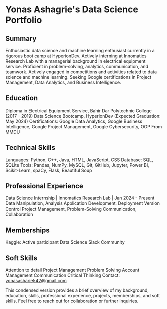 # Yonas Ashagrie's Data Science Portfolio
## Summary
Enthusiastic data science and machine learning enthusiast currently in a rigorous boot camp at HyperionDev. Actively interning at Innomatics Research Lab with a managerial background in electrical equipment service. Proficient in problem-solving, analytics, communication, and teamwork. Actively engaged in competitions and activities related to data science and machine learning. Seeking Google certifications in Project Management, Data Analytics, and Business Intelligence.

## Education
Diploma in Electrical Equipment Service, Bahir Dar Polytechnic College (2017 - 2019)
Data Science Bootcamp, HyperionDev (Expected Graduation: May 2024)
Certifications: Google Data Analytics, Google Business Intelligence, Google Project Management, Google Cybersecurity, OOP From MMDU
## Technical Skills
Languages: Python, C++, Java, HTML, JavaScript, CSS
Database: SQL, SQLite
Tools: Pandas, NumPy, MySQL, Git, GitHub, Jupyter, Power BI, Scikit-Learn, spaCy, Flask, Beautiful Soup
## Professional Experience
Data Science Internship | Innomatics Research Lab | Jan 2024 - Present
Data Manipulation, Analysis
Application Development, Deployment
Version Control
Project Management, Problem-Solving
Communication, Collaboration
## Memberships
Kaggle: Active participant
Data Science Slack Community
## Soft Skills
Attention to detail
Project Management
Problem Solving
Account Management
Communication
Critical Thinking
Contact: yonasasharie542@gmail.com

This condensed version provides a brief overview of my background, 
education, skills, professional experience, projects, memberships, 
and soft skills. Feel free to reach out for collaboration or further inquiries.
